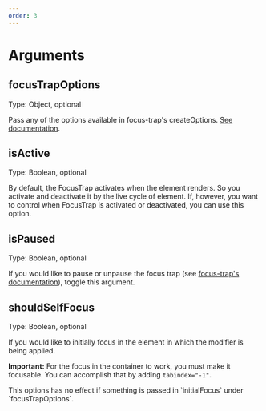 ```yaml
---
order: 3
---
```


# Arguments

## focusTrapOptions

Type: Object, optional

Pass any of the options available in focus-trap's createOptions. [See
documentation](https://github.com/davidtheclark/focus-trap#focustrap--createfocustrapelement-createoptions).

## isActive
Type: Boolean, optional

By default, the FocusTrap activates when the element renders.
So you activate and deactivate it by the live cycle of element.
If, however, you want to control when FocusTrap is activated or deactivated,
you can use this option.

## isPaused
Type: Boolean, optional

If you would like to pause or unpause the focus trap (see [focus-trap's documentation](https://github.com/davidtheclark/focus-trap#focustrappause)), toggle this argument.

## shouldSelfFocus
Type: Boolean, optional

If you would like to initially focus in the element in which the modifier is
being applied.

**Important:** For the focus in the container to work, you must make it focusable. You can
accomplish that by adding `tabindex="-1"`.

<aside>This options has no effect if something is passed in `initialFocus` under `focusTrapOptions`.</aside>
